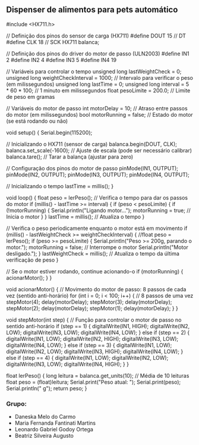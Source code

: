 ## Dispenser de alimentos para pets automático
#include <HX711.h>

// Definição dos pinos do sensor de carga (HX711)
#define DOUT  15  // DT
#define CLK   18  // SCK
HX711 balanca;

// Definição dos pinos do driver do motor de passo (ULN2003)
#define IN1   2
#define IN2   4
#define IN3   5
#define IN4   19

// Variáveis para controlar o tempo
unsigned long lastWeightCheck = 0;
unsigned long weightCheckInterval = 1000; // Intervalo para verificar o peso (em milissegundos)
unsigned long lastTime = 0;
unsigned long interval = 5 * 60 * 100; // 1 minuto em milissegundos
float pesoLimite = 200.0; // Limite de peso em gramas

// Variáveis do motor de passo
int motorDelay = 10; // Atraso entre passos do motor (em milissegundos)
bool motorRunning = false; // Estado do motor (se está rodando ou não)

void setup() {
  Serial.begin(115200);

  // Inicializando o HX711 (sensor de carga)
  balanca.begin(DOUT, CLK);
  balanca.set_scale(-1600); // Ajuste de escala (pode ser necessário calibrar)
  balanca.tare(); // Tarar a balança (ajustar para zero)

  // Configuração dos pinos do motor de passo
  pinMode(IN1, OUTPUT);
  pinMode(IN2, OUTPUT);
  pinMode(IN3, OUTPUT);
  pinMode(IN4, OUTPUT);

  // Inicializando o tempo
  lastTime = millis();
}

void loop() {
  float peso = lerPeso();
  // Verifica o tempo para dar os passos do motor
  if (millis() - lastTime >= interval) {
    if (peso < pesoLimite) {
      if (!motorRunning) {
        Serial.println("Ligando motor...");
        motorRunning = true; // Inicia o motor
      }
    }
    lastTime = millis(); // Atualiza o tempo
  }

  // Verifica o peso periodicamente enquanto o motor está em movimento
  if (millis() - lastWeightCheck >= weightCheckInterval) {
    //float peso = lerPeso();
    if (peso >= pesoLimite) {
      Serial.println("Peso >= 200g, parando o motor.");
      motorRunning = false; // Interrompe o motor
      Serial.println("Motor desligado.");
    }
    lastWeightCheck = millis(); // Atualiza o tempo da última verificação de peso
  }

  // Se o motor estiver rodando, continue acionando-o
  if (motorRunning) {
    acionarMotor();
  }
}

void acionarMotor() {
  // Movimento do motor de passo: 8 passos de cada vez (sentido anti-horário)
  for (int i = 0; i < 100; i++) { // 8 passos de uma vez
    stepMotor(4);
    delay(motorDelay);
    stepMotor(3);
    delay(motorDelay);
    stepMotor(2);
    delay(motorDelay);
    stepMotor(1);
    delay(motorDelay);
  }
}

void stepMotor(int step) {
  // Função para controlar o motor de passo no sentido anti-horário
  if (step == 1) {
    digitalWrite(IN1, HIGH);
    digitalWrite(IN2, LOW);
    digitalWrite(IN3, LOW);
    digitalWrite(IN4, LOW);
  } else if (step == 2) {
    digitalWrite(IN1, LOW);
    digitalWrite(IN2, HIGH);
    digitalWrite(IN3, LOW);
    digitalWrite(IN4, LOW);
  } else if (step == 3) {
    digitalWrite(IN1, LOW);
    digitalWrite(IN2, LOW);
    digitalWrite(IN3, HIGH);
    digitalWrite(IN4, LOW);
  } else if (step == 4) {
    digitalWrite(IN1, LOW);
    digitalWrite(IN2, LOW);
    digitalWrite(IN3, LOW);
    digitalWrite(IN4, HIGH);
  }
}

float lerPeso() {
  long leitura = balanca.get_units(10); // Média de 10 leituras
  float peso = (float)leitura;
  Serial.print("Peso atual: ");
  Serial.print(peso);
  Serial.println(" g");
  return peso;
}
### Grupo:
- Daneska Melo do Carmo
- Maria Fernanda Fantinati Martins
- Leonardo Gabriel Godoy Ortega
- Beatriz Silveira Augusto
